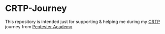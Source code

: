 # CRTP-Journey
This repository is intended just for supporting & helping me during my [CRTP](https://www.pentesteracademy.com/activedirectorylab) journey from [Pentester Academy](https://www.pentesteracademy.com/)
